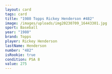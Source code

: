 ```yaml
---
layout: card
tags: card
title: "1980 Topps Rickey Henderson #482"
image: /images/uploads/img20230709_16443301.jpg
sport: Baseball
year: "1980"
brand: Topps
player: Rickey Henderson
lastName: Henderson
number: "482"
isRookie: true
condition: PSA 8
value: 275
---
```

